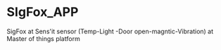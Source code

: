 # SIgFox_APP
SigFox at Sens'it sensor (Temp-Light -Door open-magntic-Vibration)
at Master of things platform
